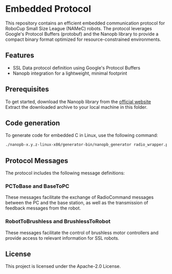 # Embedded Protocol

This repository contains an efficient embedded communication protocol for RoboCup Small Size League (NAMeC) robots.
The protocol leverages Google's Protocol Buffers (protobuf) and the Nanopb library to provide a compact binary format optimized for resource-constrained environments.

## Features

- SSL Data protocol definition using Google's Protocol Buffers
- Nanopb integration for a lightweight, minimal footprint

## Prerequisites

To get started, download the Nanopb library from the [official website](https://jpa.kapsi.fi/nanopb/download/)
Extract the downloaded archive to your local machine in this folder.

## Code generation

To generate code for embedded C in Linux, use the following command:

```bash
./nanopb-x.y.z-linux-x86/generator-bin/nanopb_generator radio_wrapper.proto brushless.proto -I proto -D src
```

## Protocol Messages

The protocol includes the following message definitions:

### PCToBase and BaseToPC

These messages facilitate the exchange of RadioCommand messages between the PC and the base station, as well as the transmission of feedback messages from the robot.

### RobotToBrushless and BrushlessToRobot

These messages facilitate the control of brushless motor controllers and provide access to relevant information for SSL robots.

## License

This project is licensed under the Apache-2.0 License.
